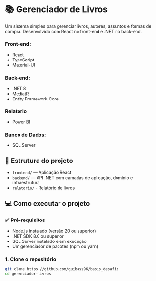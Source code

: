# 📚 Gerenciador de Livros

Um sistema simples para gerenciar livros, autores, assuntos e formas de compra. Desenvolvido com React no front-end e .NET no back-end.


### Front-end:
- React
- TypeScript
- Material-UI

### Back-end:
- .NET 8
- MediatR
- Entity Framework Core

### Relatório
- Power BI

### Banco de Dados:
- SQL Server

## 📂 Estrutura do projeto

- `frontend/` — Aplicação React
- `backend/` — API .NET com camadas de aplicação, domínio e infraestrutura
- `relatorio/` - Relatório de livros

## 💻 Como executar o projeto

### ✅ Pré-requisitos

- Node.js instalado (versão 20 ou superior)
- .NET SDK 8.0 ou superior
- SQL Server instalado e em execução
- Um gerenciador de pacotes (npm ou yarn)

### 1. Clone o repositório

```bash
git clone https://github.com/guibass96/basis_desafio
cd gerenciador-livros
